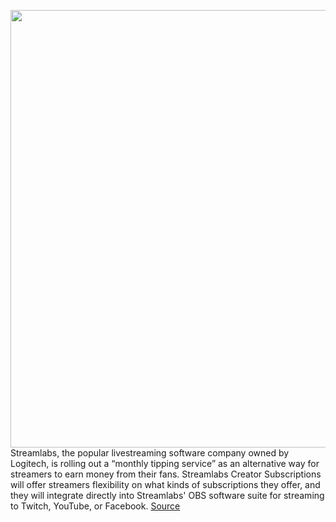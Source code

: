 <img src='https://cdn.vox-cdn.com/thumbor/yo452JqTrYZj1Oi8oqQn-hKgK08=/456x0:1090x400/1200x800/filters:focal(692x133:866x307)/cdn.vox-cdn.com/uploads/chorus_image/image/69780450/monthly_tipping_ui_a_1090x400.0.png' width='700px' /><br/>
Streamlabs, the popular livestreaming software company owned by Logitech, is rolling out a “monthly tipping service” as an alternative way for streamers to earn money from their fans. Streamlabs Creator Subscriptions will offer streamers flexibility on what kinds of subscriptions they offer, and they will integrate directly into Streamlabs' OBS software suite for streaming to Twitch, YouTube, or Facebook.
<a href='https://www.theverge.com/2021/8/26/22643160/streamlabs-monthly-tipping-subscription-twitch-zero-fees'> Source <a/>